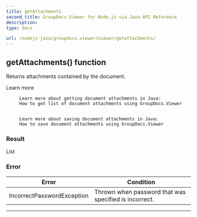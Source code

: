 ```yaml
---
title: getAttachments
second_title: GroupDocs.Viewer for Node.js via Java API Reference
description: 
type: docs

url: /nodejs-java/groupdocs.viewer/viewer/getattachments/
---
```


## getAttachments()  function

 Returns attachments contained by the document.
 

 Learn more
   
     
         Learn more about getting document attachments in Java:
         How to get list of document attachments using GroupDocs.Viewer
     
     
         Learn more about saving document attachments in Java:
         How to save document attachments using GroupDocs.Viewer
     
   
 

### Result
List

### Error

| Error | Condition |
| --- | --- |
 | IncorrectPasswordException | Thrown when password that was specified is incorrect. |


---


